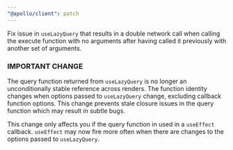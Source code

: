 ```yaml
---
"@apollo/client": patch
---
```


Fix issue in `useLazyQuery` that results in a double network call when calling the execute function with no arguments after having called it previously with another set of arguments.

### IMPORTANT CHANGE

The query function returned from `useLazyQuery` is no longer an unconditionally stable reference across renders. The function identity changes when options passed to `useLazyQuery` change, excluding callback function options. This change prevents stale closure issues in the query function which may result in subtle bugs.

This change only affects you if the query function in used in a `useEffect` callback. `useEffect` may now fire more often when there are changes to the options passed to `useLazyQuery`.
